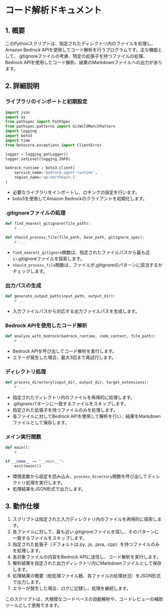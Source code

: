 # コード解析ドキュメント

## 1. 概要
このPythonスクリプトは、指定されたディレクトリ内のファイルを処理し、Amazon Bedrock APIを使用してコード解析を行うプログラムです。主な機能として、.gitignoreファイルの考慮、特定の拡張子を持つファイルの処理、Bedrock APIを使用したコード解析、結果のMarkdownファイルへの出力があります。

## 2. 詳細説明

### ライブラリのインポートと初期設定
```python
import json
import os
from pathspec import PathSpec
from pathspec.patterns import GitWildMatchPattern
import logging
import boto3
import time
from botocore.exceptions import ClientError

logger = logging.getLogger()
logger.setLevel(logging.INFO)

bedrock_runtime = boto3.client(
    service_name='bedrock-agent-runtime',
    region_name='ap-northeast-1'
)
```
- 必要なライブラリをインポートし、ロギングの設定を行います。
- boto3を使用してAmazon Bedrockのクライアントを初期化します。

### .gitignoreファイルの処理
```python
def find_nearest_gitignore(file_path):
    # ...

def should_process_file(file_path, base_path, gitignore_spec):
    # ...
```
- `find_nearest_gitignore`関数は、指定されたファイルパスから最も近い.gitignoreファイルを探索します。
- `should_process_file`関数は、ファイルが.gitignoreのパターンに該当するかチェックします。

### 出力パスの生成
```python
def generate_output_path(input_path, output_dir):
    # ...
```
- 入力ファイルパスから対応する出力ファイルパスを生成します。

### Bedrock APIを使用したコード解析
```python
def analyze_with_bedrock(bedrock_runtime, code_content, file_path):
    # ...
```
- Bedrock APIを呼び出してコード解析を実行します。
- エラーが発生した場合、最大3回まで再試行します。

### ディレクトリ処理
```python
def process_directory(input_dir, output_dir, target_extensions):
    # ...
```
- 指定されたディレクトリ内のファイルを再帰的に処理します。
- .gitignoreパターンに一致するファイルをスキップします。
- 指定された拡張子を持つファイルのみを処理します。
- 各ファイルに対してBedrock APIを使用して解析を行い、結果をMarkdownファイルとして保存します。

### メイン実行関数
```python
def main():
    # ...

if __name__ == "__main__":
    exit(main())
```
- 環境変数から設定を読み込み、`process_directory`関数を呼び出してディレクトリ処理を実行します。
- 処理結果をJSON形式で出力します。

## 3. 動作仕様
1. スクリプトは指定された入力ディレクトリ内のファイルを再帰的に探索します。
2. 各ファイルに対して、最も近い.gitignoreファイルを探し、そのパターンに一致するファイルをスキップします。
3. 指定された拡張子（デフォルトは.py, .js, .java, .cpp）を持つファイルのみを処理します。
4. 各対象ファイルの内容をBedrock APIに送信し、コード解析を実行します。
5. 解析結果を指定された出力ディレクトリ内にMarkdownファイルとして保存します。
6. 処理結果の概要（総処理ファイル数、各ファイルの処理状況）をJSON形式で出力します。
7. エラーが発生した場合、ログに記録し、処理を継続します。

このスクリプトは、大規模なコードベースの自動解析や、コードレビューの補助ツールとして使用できます。